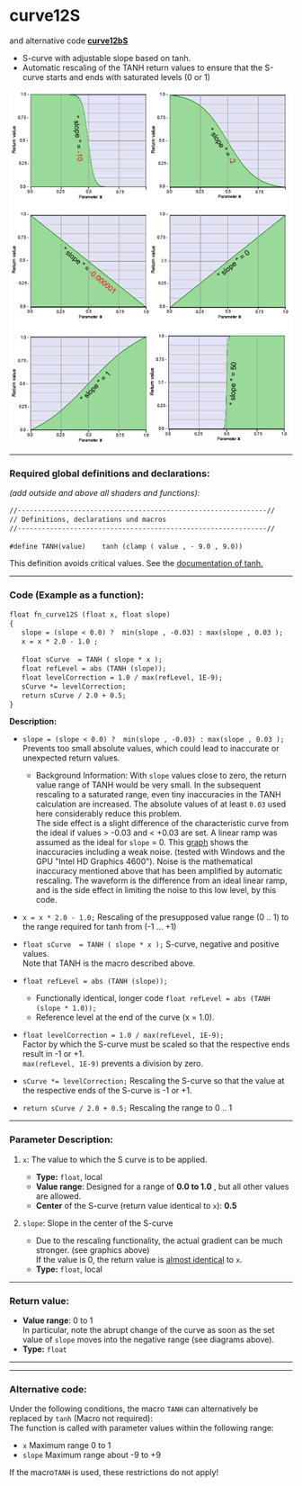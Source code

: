 # curve12S 
and alternative code **[curve12bS](#curve12bS)**  
  
- S-curve with adjustable slope based on tanh. 
- Automatic rescaling of the TANH return values to ensure that the S-curve starts and ends with saturated levels (0 or 1)

![](img/curve12S.png)  
  
  ---
    
### Required global definitions and declarations:
*(add outside and above all shaders and functions):*
```` Code
//--------------------------------------------------------------//
// Definitions, declarations und macros
//--------------------------------------------------------------//

#define TANH(value)    tanh (clamp ( value , - 9.0 , 9.0))
````
This definition avoids critical values. See the [documentation of tanh.](../../Basics/Functions/Cg_standard_library/tanh/README.md#critical-parameter-values)  

---
  
### Code (Example as a function):  
```` Code
float fn_curve12S (float x, float slope)
{
   slope = (slope < 0.0) ?  min(slope , -0.03) : max(slope , 0.03 );
   x = x * 2.0 - 1.0 ;

   float sCurve  = TANH ( slope * x );
   float refLevel = abs (TANH (slope));
   float levelCorrection = 1.0 / max(refLevel, 1E-9);
   sCurve *= levelCorrection;
   return sCurve / 2.0 + 0.5;
}
````
**Description:**  
   - `slope = (slope < 0.0) ?  min(slope , -0.03) : max(slope , 0.03 );`  
   Prevents too small absolute values, which could lead to inaccurate or unexpected return values.
      - Background Information: With `slope` values close to zero, the return value range of TANH would be very small. 
        In the subsequent rescaling to a saturated range, even tiny inaccuracies in the TANH calculation are increased. 
        The absolute values of at least `0.03` used here considerably reduce this problem.  
        The side effect is a slight difference of the characteristic curve from the ideal if values > -0.03 and < +0.03 are set. 
        A linear ramp was assumed as the ideal for `slope` = 0. 
        This [graph](img/inaccuracies12.png) shows the inaccuracies including a weak noise. 
        (tested with Windows and the GPU "Intel HD Graphics 4600"). 
        Noise is the mathematical inaccuracy mentioned above that has been amplified by automatic rescaling. 
        The waveform is the difference from an ideal linear ramp, 
        and is the side effect in limiting the noise to this low level, by this code.
        
   - `x = x * 2.0 - 1.0;` Rescaling of the presupposed value range (0 .. 1) to the range required for tanh from (-1 ... +1)  
   - `float sCurve  = TANH ( slope * x );` S-curve, negative and positive values.  
      Note that TANH is the macro described above.  
   - `float refLevel = abs (TANH (slope));`  
      - Functionally identical, longer code `float refLevel = abs (TANH (slope * 1.0));`
      - Reference level at the end of the curve (x = 1.0). 
   - `float levelCorrection = 1.0 / max(refLevel, 1E-9);`  
      Factor by which the S-curve must be scaled so that the respective ends result in -1 or +1.  
      `max(refLevel, 1E-9)` prevents a division by zero.
   - `sCurve *= levelCorrection;`  Rescaling the S-curve so that the value at the respective ends of the S-curve is -1 or +1.
   - `return sCurve / 2.0 + 0.5;` Rescaling the range to 0 .. 1

---
  
### Parameter Description:
    
1. `x`: The value to which the S curve is to be applied.
   - **Type:** `float`, local   
   - **Value range**: Designed for a range of **0.0 to 1.0** , but all other values are allowed.
   - **Center** of the S-curve (return value identical to `x`): **0.5**   

2. `slope`: Slope in the center of the S-curve  
      - Due to the rescaling functionality, the actual gradient can be much stronger. (see graphics above)  
        If the value is 0, the return value is [almost identical](img/inaccuracies12.png) to `x`.
      - **Type:** `float`, local   
   
---
  
### Return value: 
   - **Value range**: 0 to 1  
    In particular, note the abrupt change of the curve as soon as the set value of `slope` 
    moves into the negative range (see diagrams above).
   - **Type:** `float`
   
---
---

### Alternative code:

Under the following conditions, the macro `TANH` can alternatively be replaced by `tanh` (Macro not required):  
   The function is called with parameter values within the following range:  
   - `x` Maximum range 0 to 1  
   - `slope` Maximum range about -9 to +9  
    
If the macro`TANH` is used, these restrictions do not apply!  










